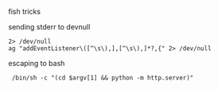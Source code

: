 fish tricks

sending stderr to devnull

    2> /dev/null
    ag "addEventListener\([^\s\),],[^\s\),]*?,{" 2> /dev/null


escaping to bash

     /bin/sh -c "(cd $argv[1] && python -m http.server)"


